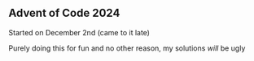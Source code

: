 ## Advent of Code 2024

Started on December 2nd (came to it late)

Purely doing this for fun and no other reason, my solutions *will* be ugly

